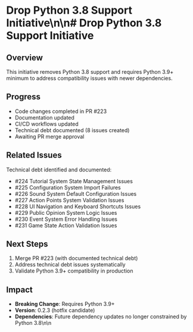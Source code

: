 # Drop Python 3.8 Support Initiative\n\n# Drop Python 3.8 Support Initiative

## Overview
This initiative removes Python 3.8 support and requires Python 3.9+ minimum to address compatibility issues with newer dependencies.

## Progress
-  Code changes completed in PR #223
-  Documentation updated
-  CI/CD workflows updated  
-  Technical debt documented (8 issues created)
-  Awaiting PR merge approval

## Related Issues
Technical debt identified and documented:
- #224 Tutorial System State Management Issues
- #225 Configuration System Import Failures  
- #226 Sound System Default Configuration Issues
- #227 Action Points System Validation Issues
- #228 UI Navigation and Keyboard Shortcuts Issues
- #229 Public Opinion System Logic Issues
- #230 Event System Error Handling Issues
- #231 Game State Action Validation Issues

## Next Steps
1. Merge PR #223 (with documented technical debt)
2. Address technical debt issues systematically
3. Validate Python 3.9+ compatibility in production

## Impact
- **Breaking Change**: Requires Python 3.9+
- **Version**: 0.2.3 (hotfix candidate)
- **Dependencies**: Future dependency updates no longer constrained by Python 3.8\n\n<!-- GitHub Issue #232 -->
